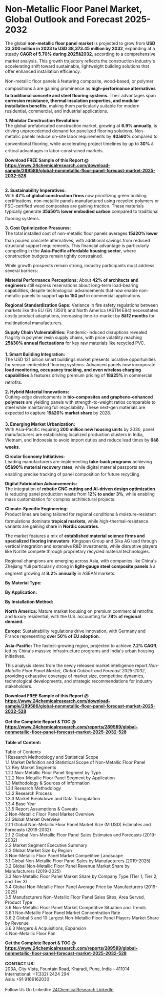 <h1>Non-Metallic Floor Panel Market, Global Outlook and Forecast 2025-2032</h1><p>The global <strong>non-metallic floor panel market</strong> is projected to grow from <strong>USD 23,300 million in 2023 to USD 38,373.45 million by 2032</strong>, expanding at a steady <strong>CAGR of 5.70% during 2025â2032</strong>, according to a comprehensive market analysis. This growth trajectory reflects the construction industry's accelerating shift toward sustainable, lightweight building solutions that offer enhanced installation efficiency.</p><p>Non-metallic floor panels â featuring composite, wood-based, or polymer compositions â are gaining prominence as <strong>high-performance alternatives to traditional concrete and steel flooring systems</strong>. Their advantages span <strong>corrosion resistance, thermal insulation properties, and modular installation benefits</strong>, making them particularly suitable for modern residential, commercial, and industrial applications.</p><p><strong>1. Modular Construction Revolution:</strong><br>
The global prefabricated construction market, growing at <strong>6.9% annually</strong>, is driving unprecedented demand for panelized flooring solutions. Non-metallic panels reduce on-site labor requirements by <strong>40â60%</strong> compared to conventional flooring, while accelerating project timelines by up to <strong>30%</strong> â critical advantages in labor-constrained markets.</p><div><b>Download FREE Sample of this Report @ 
            <a href="https://www.24chemicalresearch.com/download-sample/289589/global-nonmetallic-floor-panel-forecast-market-2025-2032-528">
            https://www.24chemicalresearch.com/download-sample/289589/global-nonmetallic-floor-panel-forecast-market-2025-2032-528</a></b></div><br><p><strong>2. Sustainability Imperatives:</strong><br>
With <strong>47% of global construction firms</strong> now prioritizing green building certifications, non-metallic panels manufactured using recycled polymers or FSC-certified wood composites are gaining traction. These materials typically generate <strong>35â50% lower embodied carbon</strong> compared to traditional flooring systems.</p><p><strong>3. Cost Optimization Pressures:</strong><br>
The total installed cost of non-metallic floor panels averages <strong>15â20% lower</strong> than poured concrete alternatives, with additional savings from reduced structural support requirements. This financial advantage is particularly compelling in the <strong>Asia-Pacific affordable housing sector</strong>, where construction budgets remain tightly constrained.</p><p>While growth prospects remain strong, industry participants must address several barriers:</p><p><strong>Material Performance Perceptions:</strong> About <strong>42% of architects and engineers</strong> still express reservations about long-term load-bearing capabilities, despite technological advancements that now enable non-metallic panels to support <strong>up to 150 psf</strong> in commercial applications.</p><p><strong>Regional Standardization Gaps:</strong> Variance in fire safety regulations between markets like the EU (EN 13501) and North America (ASTM E84) necessitates costly product adaptations, increasing time-to-market by <strong>8â12 months</strong> for multinational manufacturers.</p><p><strong>Supply Chain Vulnerabilities:</strong> Pandemic-induced disruptions revealed fragility in polymer resin supply chains, with price volatility reaching <strong>25â30% annual fluctuations</strong> for key raw materials like recycled PVC.</p><p><strong>1. Smart Building Integration:</strong><br>
The USD 121 billion smart buildings market presents lucrative opportunities for sensor-embedded flooring systems. Advanced panels now incorporate <strong>load monitoring, occupancy tracking, and even wireless charging capabilities</strong> â features driving premium pricing of <strong>18â25%</strong> in commercial retrofits.</p><p><strong>2. Hybrid Material Innovations:</strong><br>
Cutting-edge developments in <strong>bio-composites and graphene-enhanced polymers</strong> are yielding panels with strength-to-weight ratios comparable to steel while maintaining full recyclability. These next-gen materials are expected to capture <strong>15â20% market share</strong> by 2028.</p><p><strong>3. Emerging Market Urbanization:</strong><br>
With Asia-Pacific requiring <strong>200 million new housing units</strong> by 2030, panel manufacturers are establishing localized production clusters in India, Vietnam, and Indonesia to avoid import duties and reduce lead times by <strong>6â8 weeks</strong>.</p><p><strong>Circular Economy Initiatives:</strong><br>
	Leading manufacturers are implementing <strong>take-back programs</strong> achieving <strong>85â90% material recovery rates</strong>, while digital material passports are enabling precise tracking of panel composition for future recycling.</p><p><strong>Digital Fabrication Advancements:</strong><br>
	The integration of <strong>robotic CNC cutting and AI-driven design optimization</strong> is reducing panel production waste from <strong>12% to under 3%</strong>, while enabling mass customization for complex architectural projects.</p><p><strong>Climate-Specific Engineering:</strong><br>
	Product lines are being tailored for regional conditions â moisture-resistant formulations dominate <strong>tropical markets</strong>, while high-thermal-resistance variants are gaining share in <strong>Nordic countries</strong>.</p><p>The market features a mix of <strong>established material science firms and specialized flooring innovators</strong>. Kingspan Group and Sika AG lead through vertical integration and extensive R&amp;D investments, while disruptive players like Norlite compete through proprietary recycled material technologies.</p><p>Regional champions are emerging across Asia, with companies like China's Zhejiang Yuli particularly strong in <strong>light-gauge steel composite panels</strong> â a segment growing at <strong>8.2% annually</strong> in ASEAN markets.</p><p><strong>By Material Type:</strong></p><p><strong>By Application:</strong></p><p><strong>By Installation Method:</strong></p><p><strong>North America:</strong> Mature market focusing on premium commercial retrofits and luxury residential, with the U.S. accounting for <strong>78% of regional demand</strong>.</p><p><strong>Europe:</strong> Sustainability regulations drive innovation, with Germany and France representing <strong>over 50% of EU adoption</strong>.</p><p><strong>Asia-Pacific:</strong> The fastest-growing region, projected to achieve <strong>7.2% CAGR</strong>, led by China's massive infrastructure programs and India's urban housing initiatives.</p><p>This analysis stems from the newly released market intelligence report <em>Non-Metallic Floor Panel Market, Global Outlook and Forecast 2025-2032</em>, providing exhaustive coverage of market size, competitive dynamics, technological developments, and strategic recommendations for industry stakeholders.</p><div><b>Download FREE Sample of this Report @ 
            <a href="https://www.24chemicalresearch.com/download-sample/289589/global-nonmetallic-floor-panel-forecast-market-2025-2032-528">
            https://www.24chemicalresearch.com/download-sample/289589/global-nonmetallic-floor-panel-forecast-market-2025-2032-528</a></b></div><br><div><b>Get the Complete Report & TOC @ 
            <a href="https://www.24chemicalresearch.com/reports/289589/global-nonmetallic-floor-panel-forecast-market-2025-2032-528">
            https://www.24chemicalresearch.com/reports/289589/global-nonmetallic-floor-panel-forecast-market-2025-2032-528</a></b></div><br>
            <b>Table of Content:</b><p>Table of Contents<br />
1 Research Methodology and Statistical Scope<br />
1.1 Market Definition and Statistical Scope of Non-Metallic Floor Panel<br />
1.2 Key Market Segments<br />
1.2.1 Non-Metallic Floor Panel Segment by Type<br />
1.2.2 Non-Metallic Floor Panel Segment by Application<br />
1.3 Methodology & Sources of Information<br />
1.3.1 Research Methodology<br />
1.3.2 Research Process<br />
1.3.3 Market Breakdown and Data Triangulation<br />
1.3.4 Base Year<br />
1.3.5 Report Assumptions & Caveats<br />
2 Non-Metallic Floor Panel Market Overview<br />
2.1 Global Market Overview<br />
2.1.1 Global Non-Metallic Floor Panel Market Size (M USD) Estimates and Forecasts (2019-2032)<br />
2.1.2 Global Non-Metallic Floor Panel Sales Estimates and Forecasts (2019-2032)<br />
2.2 Market Segment Executive Summary<br />
2.3 Global Market Size by Region<br />
3 Non-Metallic Floor Panel Market Competitive Landscape<br />
3.1 Global Non-Metallic Floor Panel Sales by Manufacturers (2019-2025)<br />
3.2 Global Non-Metallic Floor Panel Revenue Market Share by Manufacturers (2019-2025)<br />
3.3 Non-Metallic Floor Panel Market Share by Company Type (Tier 1, Tier 2, and Tier 3)<br />
3.4 Global Non-Metallic Floor Panel Average Price by Manufacturers (2019-2025)<br />
3.5 Manufacturers Non-Metallic Floor Panel Sales Sites, Area Served, Product Type<br />
3.6 Non-Metallic Floor Panel Market Competitive Situation and Trends<br />
3.6.1 Non-Metallic Floor Panel Market Concentration Rate<br />
3.6.2 Global 5 and 10 Largest Non-Metallic Floor Panel Players Market Share by Revenue<br />
3.6.3 Mergers & Acquisitions, Expansion<br />
4 Non-Metallic Floor Pan</p><div><b>Get the Complete Report & TOC @ 
            <a href="https://www.24chemicalresearch.com/reports/289589/global-nonmetallic-floor-panel-forecast-market-2025-2032-528">
            https://www.24chemicalresearch.com/reports/289589/global-nonmetallic-floor-panel-forecast-market-2025-2032-528</a></b></div><br><b>CONTACT US:</b><br>
            203A, City Vista, Fountain Road, Kharadi, Pune, India - 411014<br>
            International: +1(332) 2424 294<br>
            Asia: +91 9169162030 <br><br>
            Follow Us On LinkedIn: <a href="https://www.linkedin.com/company/24chemicalresearch/">24ChemicalResearch LinkedIn</a>